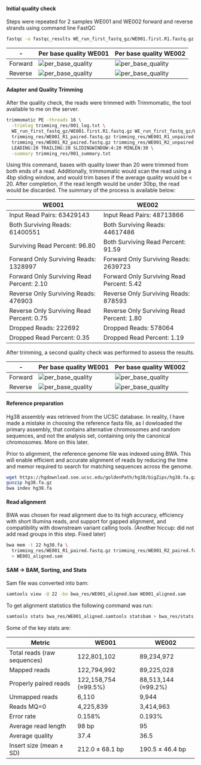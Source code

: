 #### Initial quality check

Steps were repeated for 2 samples WE001 and WE002 forward and reverse strands using command line FastQC

```bash
fastqc -o fastqc_results WE_run_first_fastq_gz/WE001.first.R1.fastq.gz
```
| -     | Per base quality WE001 | Per base quality WE002 |
| ----- | ------                 | ------                 |
| Forward | ![per_base_quality](https://github.com/user-attachments/assets/43c9b67d-1e22-4a80-9d88-2850e1b14134) | ![per_base_quality](https://github.com/user-attachments/assets/cdd54e31-3bfa-418c-8984-3b262e7c576c) |
| Reverse | ![per_base_quality](https://github.com/user-attachments/assets/e5cc4ae6-554d-4083-bec8-73fa64322d3b) | ![per_base_quality](https://github.com/user-attachments/assets/8ae41847-60d6-4b3b-8e5e-61aa7561f79b) |

#### Adapter and Quality Trimming

After the quality check, the reads were trimmed with Trimmomatic, the tool available to me on the server. 

```bash
trimmomatic PE -threads 16 \
  -trimlog trimming_res/001_log.txt \
  WE_run_first_fastq_gz/WE001.first.R1.fastq.gz WE_run_first_fastq_gz/WE001.first.R2.fastq.gz \
  trimming_res/WE001_R1_paired.fastq.gz trimming_res/WE001_R1_unpaired.fastq.gz \
  trimming_res/WE001_R2_paired.fastq.gz trimming_res/WE001_R2_unpaired.fastq.gz \
  LEADING:20 TRAILING:20 SLIDINGWINDOW:4:20 MINLEN:30 \
  -summary trimming_res/001_summary.txt
```

Using this command, bases with quality lower than 20 were trimmed from both ends of a read. Additionally, trimmomatic would scan the read using a 4bp sliding window, and would trim bases if the average quality would be < 20. After completion, if the read length would be under 30bp, the read would be discarded. The summary of the process is available below: 

| WE001 | WE002 |
| ---- | ----|
| Input Read Pairs: 63429143 | Input Read Pairs: 48713866 |
| Both Surviving Reads: 61400551 | Both Surviving Reads: 44617486 |
| Surviving Read Percent: 96.80 | Both Surviving Read Percent: 91.59 |
| Forward Only Surviving Reads: 1328997 | Forward Only Surviving Reads: 2639723 |
| Forward Only Surviving Read Percent: 2.10 | Forward Only Surviving Read Percent: 5.42 |
| Reverse Only Surviving Reads: 476903 | Reverse Only Surviving Reads: 878593 |
| Reverse Only Surviving Read Percent: 0.75 | Reverse Only Surviving Read Percent: 1.80 |
| Dropped Reads: 222692 | Dropped Reads: 578064 |
| Dropped Read Percent: 0.35 | Dropped Read Percent: 1.19 |

After trimming, a second quality check was performed to assess the results. 

| -  | Per base quality WE001 | Per base quality WE002 |
| ----- | ------| ------|
| Forward | ![per_base_quality](https://github.com/user-attachments/assets/4893d329-2e2d-4b60-b8c7-869631520ba9) | ![per_base_quality](https://github.com/user-attachments/assets/fea045cb-8f75-45a9-9a8d-5a65b709df09) |
| Reverse | ![per_base_quality](https://github.com/user-attachments/assets/df41bacd-00b4-4e18-8f09-8d3944feb1b5) | ![per_base_quality](https://github.com/user-attachments/assets/a90785b0-76dd-4ea2-8ac1-e8695574a2b2) | 

#### Reference preparation 

Hg38 assembly was retrieved from the UCSC database. In reality, I have made a mistake in choosing the reference fasta file, as I dowloaded the primary assembly, that contains alternative chromosomes and random sequences, and not the analysis set, containing only the canonical chromosomes. More on this later. 

Prior to alignment, the reference genome file was indexed using BWA. This will enable efficient and accurate alignment of reads by reducing the time and memor required to search for matching sequences across the genome. 

```bash
wget https://hgdownload.soe.ucsc.edu/goldenPath/hg38/bigZips/hg38.fa.gz
gunzip hg38.fa.gz
bwa index hg38.fa
```

#### Read alignment

BWA was chosen for read alignment due to its high accuracy, efficiency with short Illumina reads, and support for gapped alignment, and compatibility with downstream variant calling tools. (Another hiccup: did not add read groups in this step. Fixed later)

```bash
bwa mem -t 22 hg38.fa \
  trimming_res/WE001_R1_paired.fastq.gz trimming_res/WE001_R2_paired.fastq.gz \
  > WE001_aligned.sam
```

#### SAM → BAM, Sorting, and Stats

Sam file was converted into bam:

```bash 
samtools view -@ 22 -bo bwa_res/WE001_aligned.bam WE001_aligned.sam
```

To get alignment statistics the following command was run: 

```bash
samtools stats bwa_res/WE001_aligned.samtools statsbam > bwa_res/stats.txt
```
Some of the key stats are: 

| Metric                      | WE001                | WE002               | 
| -------                     | -----                | -----               |
| Total reads (raw sequences) | 122,801,102          | 89,234,972          |
| Mapped reads                | 122,794,992          | 89,225,028          |         
| Properly paired reads       | 122,158,754 (≈99.5%) | 88,513,144 (≈99.2%) | 
| Unmapped reads              | 6,110                | 9,944               |
| Reads MQ=0                  | 4,225,839            | 3,414,963           |
| Error rate                  | 0.158%               | 0.193%              | 
| Average read length         | 98 bp                | 95                  |
| Average quality             | 37.4                 | 36.5                |
| Insert size (mean ± SD)     | 212.0 ± 68.1 bp      | 190.5 ± 46.4 bp     |



